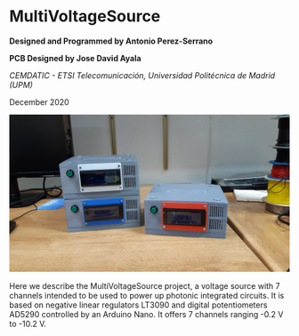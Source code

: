 # MultiVoltageSource

<b> Designed and Programmed by Antonio Perez-Serrano </b> 

<b> PCB Designed by Jose David Ayala </b> 

<i> CEMDATIC - ETSI Telecomunicación, Universidad Politécnica de Madrid (UPM) </i>

December 2020

<img src="images/Sources.jpg"
     title="MultiVoltageSources finished and ready to work.">

<p style=”text-align: center;”>
Here we describe the MultiVoltageSource project, a voltage source with 7 channels intended to be used to power up photonic integrated circuits. It is based on negative linear regulators LT3090 and digital potentiometers AD5290 controlled by an Arduino Nano. It offers 7 channels ranging -0.2 V to -10.2 V.  
</p>
